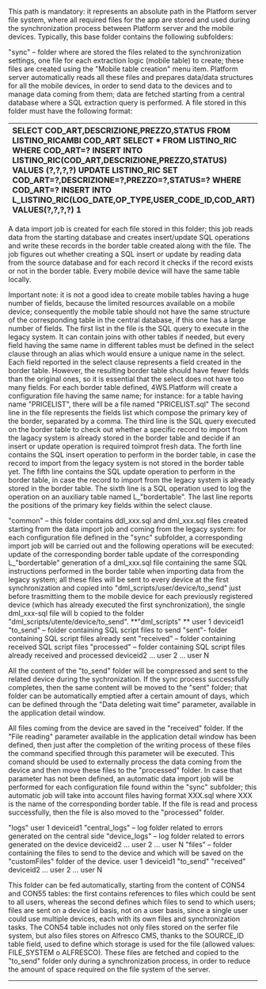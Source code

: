 This path is mandatory: it represents an absolute path in the Platform server file system, where all required files for the app are stored and used during the synchronization process between Platform server and the mobile devices.
Typically, this base folder contains the following subfolders:

"sync" &#8211; folder where are stored the files related to the synchronization settings, one file for each extraction logic (mobile table) to create; these files are created using the "Mobile table creation" menu item. Platform server automatically reads all these files and prepares data/data structures for all the mobile devices, in order to send data to the devices and to manage data coming from them; data are fetched starting from a central database where a SQL extraction query is performed. A file stored in this folder must have the following format:

| SELECT COD_ART,DESCRIZIONE,PREZZO,STATUS FROM LISTINO_RICAMBI COD_ART SELECT * FROM LISTINO_RIC WHERE COD_ART=? INSERT INTO LISTINO_RIC(COD_ART,DESCRIZIONE,PREZZO,STATUS) VALUES (?,?,?,?) UPDATE LISTINO_RIC SET COD_ART=?,DESCRIZIONE=?,PREZZO=?,STATUS=? WHERE COD_ART=? INSERT INTO L_LISTINO_RIC(LOG_DATE,OP_TYPE,USER_CODE_ID,COD_ART) VALUES(?,?,?,?) 1 |
| :--- |


A data import job is created for each file stored in this folder; this job reads data from the starting database and creates insert/update SQL operations and write these records in the border table created along with the file. The job figures out whether creating a SQL insert or update by reading data from the source database and for each record it checks if the record exists or not in the border table. Every mobile device will have the same table locally.

Important note: it is not a good idea to create mobile tables having a huge number of fields, because the limited resources available on a mobile device; consequently the mobile table should not have the same structure of the corresponding table in the central database, if this one has a large number of fields.
The first list in the file is the SQL query to execute in the legacy system. It can contain joins with other tables if needed, but every field having the same name in different tables must be defined in the select clause through an alias which would ensure a unique name in the select.
Each field reported in the select clause represents a field created in the border table.
However, the resulting border table should have fewer fields than the original ones, so it is essential that the select does not have too many fields.
For each border table defined, 4WS.Platform will create a configuration file having the same name; for instance: for a table having name "PRICELIST", there will be a file named "PRICELIST.sql"
The second line in the file represents the fields list which compose the primary key of the border, separated by a comma.
The third line is the SQL query executed on the border table to check out whether a specific record to import from the lagacy system is already stored in the border table and decide if an insert or update operation is required toimprot fresh data.
The forth line contains the SQL insert operation to perform in the border table, in case the record to import from the legacy system is not stored in the border table yet.
The fifth line contains the SQL update operation to perform in the border table, in case the record to import from the legacy system is already stored in the border table.
The sixth line is a SQL operation used to log the operation on an auxiliary table named L_"bordertable".
The last line reports the positions of the primary key fields within the select clause.

"common" &#8211; this folder contains ddl_xxx.sql and dml_xxx.sql files created starting from the data import job and coming from the legacy system: for each configuration file defined in the "sync" subfolder, a corresponding import job will be carried out and the following operations will be executed:
update of the corresponding border table
update of the corresponding L_"bordertable"
generation of a dml_xxx.sql file containing the same SQL instructions performed in the border table when importing data from the legacy system; 
all these files will be sent to every device at the first synchronization and copied into "dml_scripts/user/device/to_send" just before trasmitting them to the mobile device
for each previously registered device (which has already executed the first synchronization), the single dml_xxx-sql file will b copied to the folder "dml_scripts/utente/device/to_send".
 **"dml_scripts" ** 
user 1
deviceid1
"to_send" &#8211; folder containing SQL script files to send
"sent"- folder containing SQL script files already sent
"received" &#8211; folder containing received SQL script files
"processed" &#8211; folder containing SQL script files already received and processed
deviceid2
&#8230;
user 2
…
user N

All the content of the "to_send" folder will be compressed and sent to the related device during the sychronization. If the sync process successfully completes, then the same content will be moved to the "sent" folder; that folder can be automatically emptied after a certain amount of days, which can be defined through the "Data deleting wait time" parameter, available in the application detail window.

All files coming from the device are saved in the "received" folder.
If the "File reading" parameter available in the application detail window has been defined, then just after the completion of the writing process of these files the command specified through this parameter will be executed. This comand should be used to externally process the data coming from the device and then move these files to the "processed" folder.
In case that parameter has not been defined, an automatic data import job will be performed for each configuration file found within the "sync" subfolder; this automatic job will take into account files having format XXX.sql where XXX is the name of the corresponding border table. If the file is read and process successfully, then the file is also moved to the "processed" folder.

"logs"
user 1
deviceid1
"central_logs" &#8211; log folder related to errors generated on the central side
"device_logs" &#8211; log folder related to errors generated on the device
deviceid2
&#8230;
user 2
…
user N
"files" &#8211; folder containing the files to send to the device and which will be saved on the "customFiles" folder of the device.
user 1
deviceid1
"to_send"
"received"
deviceid2
&#8230;
user 2
…
user N

This folder can be fed automatically, starting from the content of CON54 and CON55 tables: the first contains references to files which could be sent to all users, whereas the second defines which files to send to which users; files are sent on a device id basis, not on a user basis, since a single user could use multiple devices, each with its own files and synchronization tasks.
The CON54 table includes not only files stored on the serfer file system, but also files stores on Alfresco CMS, thanks to the SOURCE_ID table field, used to define which storage is used for the file (allowed values: FILE_SYSTEM o ALFRESCO). These files are fetched and copied to the "to_send" folder only during a synchronization process, in order to reduce the amount of space required on the file system of the server.


                

---


